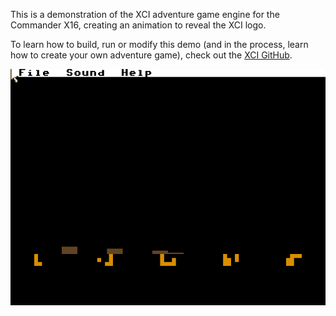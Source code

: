 This is a demonstration of the XCI adventure game engine for the Commander X16, creating an animation to reveal the XCI logo.

To learn how to build, run or modify this demo (and in the process, learn how to create your own adventure game), check out the [XCI GitHub](http://github.com/SlithyMatt/x16-xci).

![demo](xci_logo.gif)
